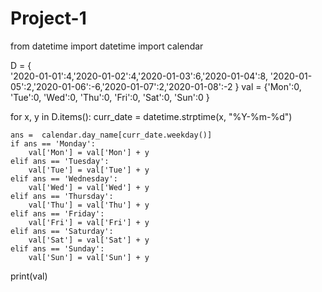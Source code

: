 # Project-1
from datetime import datetime
import calendar

D = {   
        '2020-01-01':4,'2020-01-02':4,'2020-01-03':6,'2020-01-04':8,
        '2020-01-05':2,'2020-01-06':-6,'2020-01-07':2,'2020-01-08':-2
    }
val = {'Mon':0, 'Tue':0, 'Wed':0, 'Thu':0, 'Fri':0, 'Sat':0, 'Sun':0 }
    
for x, y in D.items():
    curr_date = datetime.strptime(x, "%Y-%m-%d")
    
    ans =  calendar.day_name[curr_date.weekday()]
    if ans == 'Monday':
        val['Mon'] = val['Mon'] + y
    elif ans == 'Tuesday':
        val['Tue'] = val['Tue'] + y
    elif ans == 'Wednesday':
        val['Wed'] = val['Wed'] + y
    elif ans == 'Thursday':
        val['Thu'] = val['Thu'] + y
    elif ans == 'Friday':
        val['Fri'] = val['Fri'] + y
    elif ans == 'Saturday':
        val['Sat'] = val['Sat'] + y
    elif ans == 'Sunday':
        val['Sun'] = val['Sun'] + y

print(val)
